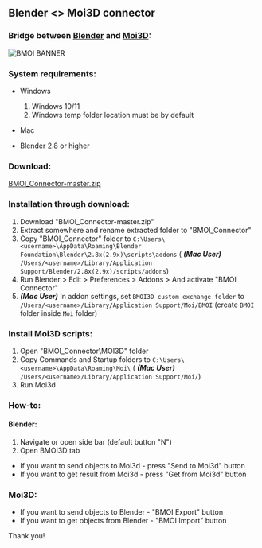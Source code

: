 ## Blender <> Moi3D connector

### Bridge between [Blender](https://www.blender.org/download/) and [Moi3D](http://moi3d.com/):
![BMOI BANNER](https://i.imgur.com/sjLP3k8.jpg)

### System requirements:
- Windows
    1. Windows 10/11
    2. Windows temp folder location must be by default
- Mac

- Blender 2.8 or higher

### Download:
[BMOI_Connector-master.zip](https://github.com/TitusLVR/BMOI_Connector/archive/master.zip)

### Installation through download:
1. Download "BMOI_Connector-master.zip"
2. Extract somewhere and rename extracted folder to "BMOI_Connector"
3. Copy  "BMOI_Connector" folder to `C:\Users\<username>\AppData\Roaming\Blender Foundation\Blender\2.8x(2.9x)\scripts\addons` ( ***(Mac User)*** `/Users/<username>/Library/Application Support/Blender/2.8x(2.9x)/scripts/addons`)
4. Run Blender > Edit > Preferences > Addons > And activate "BMOI Connector"
5. ***(Mac User)*** In addon settings, set `BMOI3D custom exchange folder` to `/Users/<username>/Library/Application Support/Moi/BMOI` (create `BMOI` folder inside `Moi` folder)

### Install Moi3D scripts:
1. Open "BMOI_Connector\MOI3D" folder
2. Copy Commands and Startup folders to `C:\Users\<username>\AppData\Roaming\Moi\` ( ***(Mac User)*** `/Users/<username>/Library/Application Support/Moi/`)
3. Run Moi3d

### How-to:
#### Blender:
1. Navigate or open side bar (default button "N")
2. Open BMOI3D tab
* If you want to send objects to Moi3d  - press "Send to Moi3d" button
* If you want to get result from Moi3d  - press "Get from Moi3d" button

### Moi3D:
* If you want to send objects to Blender - "BMOI Export" button
* If you want to get objects from Blender - "BMOI Import" button

Thank you!
 
